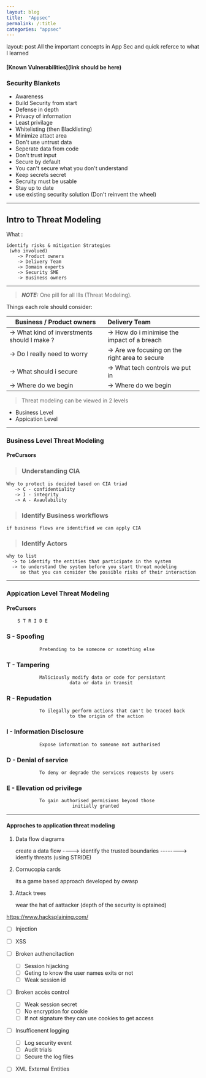 ```yaml
---
layout: blog
title:  "Appsec"
permalink: /:title
categories: "appsec"
---
```

layout: post
All the important concepts in App Sec and quick referce to what I learned
#### [Known Vulnerabilities](link should be here)
### Security Blankets
* Awareness
* Build Security from start
* Defense in depth
* Privacy of information
* Least privilage
* Whitelisting (then Blacklisting)
* Minimize attact area
* Don't use untrust data
* Seperate data from code
* Don't trust input
* Secure by default
* You can't secure what you don't understand
* Keep secrets secret
* Secruity must be usable 
* Stay up to date
* use existing security solution (Don't reinvent the wheel)

---

## Intro to Threat Modeling

What :
   ```
   identify risks & mitigation Strategies 
    (who involued)
       -> Product owners
       -> Delivery Team
       -> Domain experts
       -> Security SME
       -> Business owners
   ```
   ---

> **_NOTE:_**  One pill for all Ills (Threat Modeling).

Things each role should consider:

| Business / Product owners | Delivery Team  | 
| ------------- |:-------------|
| -> What kind of inverstments should I make ? | -> How do i minimise the impact of a breach |
|  -> Do I really need to worry | -> Are we focusing on the right area to secure |
| -> What should i secure | -> What tech controls we put in |
| -> Where do we begin | -> Where do we begin |


> Threat modeling can be viewed in 2 levels
 - Business Level
 - Appication Level

----

### Business Level Threat Modeling

#### PreCursors
> ### Understanding CIA
    Why to protect is decided based on CIA triad
       -> C - confidentiality
       -> I - integrity
       -> A - Avaulability
       
> ### Identify Business workflows
    if business flows are identified we can apply CIA

> ### Identify Actors
    why to list 
      -> to identify the entities that participate in the system 
      -> to understand the system before you start threat modeling 
         so that you can consider the possible risks of their interaction

----

### Appication Level Threat Modeling

#### PreCursors
        S T R I D E

### S - Spoofing 
                Pretending to be someone or something else
                
### T - Tampering
                Maliciously modify data or code for persistant
                           data or data in transit

### R - Repudation 
                To ilegally perform actions that can't be traced back
                           to the origin of the action

### I - Information Disclosure
                Expose information to someone not authorised

### D - Denial of service
                To deny or degrade the services requests by users

### E - Elevation od privilege
                To gain authorised permisions beyond those
                            initially granted

****

#### Approches to application threat modeling

1. Data flow diagrams

    create a data flow  ----> identify the trusted boundaries --------> idenfiy threats (using STRIDE)
2. Cornucopia cards

    its a game based approach developed by owasp
3. Attack trees

    wear the hat of aattacker (depth of the security is optained)



https://www.hacksplaining.com/
- [ ] Injection
- [ ] XSS
- [ ] Broken authencitaction
    - [ ] Session hijacking
    - [ ] Geting to know the user names exits or not
    - [ ] Weak session id
- [ ] Broken accès control
    - [ ] Weak session secret
    - [ ] No encryption for cookie
    - [ ] If not signature they can use cookies to get access
- [ ] Insufficenent logging
    - [ ] Log security event
    - [ ] Audit trials
    - [ ] Secure the log files
- [ ] XML External Entities



